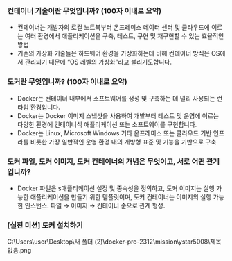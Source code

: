 ### 컨테이너 기술이란 무엇입니까? (100자 이내로 요약)

- 컨테이너는 개발자의 로컬 노트북부터 온프레미스 데이터 센터 및 클라우드에 이르는 여러 환경에서 애플리케이션을 구축, 테스트, 구현 및 재구현할 수 있는 효율적인 방법
- 기존의 가상화 기술들은 하드웨어 환경을 가상화하는데 비해 컨테이너 방식은 OS에서 관리되기 때문에 “OS 레벨의 가상화”라고 불리기도합니다.

### 도커란 무엇입니까? (100자 이내로 요약)

- Docker는 컨테이너 내부에서 소프트웨어를 생성 및 구축하는 데 널리 사용되는 런타임 환경입니다.
- Docker는 Docker 이미지 스냅샷을 사용하여 개발부터 테스트 및 운영에 이르는 다양한 환경에 컨테이너식 애플리케이션 또는 소프트웨어를 구현합니다.
- Docker는 Linux, Microsoft Windows 기타 온프레미스 또는 클라우드 기반 인프라를 비롯한 가장 일반적인 운영 환경 내의 개방형 표준 및 기능을 기반으로 구축

### 도커 파일, 도커 이미지, 도커 컨테이너의 개념은 무엇이고, 서로 어떤 관계입니까?

- Docker 파일은 s애플리케이션 설정 및 종속성을 정의하고, 도커 이미지는 실행 가능한 애플리케이션을 만들기 위한 템플릿이며, 도커 컨테이너는 이미지의 실행 가능한 인스턴스. 파일 → 이미지 → 컨테이너 순으로 관계 형성.

### [실전 미션] 도커 설치하기

C:\Users\user\Desktop\새 폴더 (2)\docker-pro-2312\mission\ystar5008\제목 없음.png
